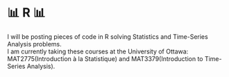# 📊 R 📊
I will be posting pieces of code in R solving Statistics and Time-Series Analysis problems.
<br/>
I am currently taking these courses at the University of Ottawa: MAT2775(Introduction à la Statistique) and MAT3379(Introduction to Time-Series Analysis).
